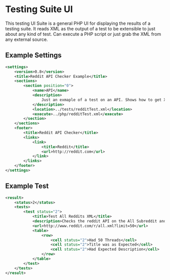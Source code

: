 Testing Suite UI
==============

This testing UI Suite is a general PHP UI for displaying the results of a
testing suite. It reads XML as the output of a test to be extensible to just
about any kind of test. Can execute a PHP script or just grab the XML from any 
external source. 

Example Settings
--------------

```XML
<settings>
    <version>0.8</version>
    <title>Reddit API Checker Example</title>
    <sections>
        <section position="0">
            <name>API</name>
            <description>
                Just an exmaple of a test on an API. Shows how to get XML and execute script if needed.
            </description>
            <location>../tests/redditTest.xml</location>
            <execute>../php/redditTest.xml</execute>
        </section>
    </sections>
    <footer>
        <title>Reddit API Checker</title>
        <links>
            <link>
                <title>Reddit</title>
                <url>http://reddit.com</url>
            </link>
        </links>
    </footer>
</settings>
```

Example Test
-------------

```XML
<result>
    <status>2</status>
    <tests>
        <test status="2">
            <title>Test All Reddits XML</title>
            <description>Checks the reddit API on the All Subreddit and makes sure it matches what I expect.</description>
            <url>http://www.reddit.com/r/all.xml?limit=50</url>
            <table>
                <row>
                    <cell status="2">Had 50 Threads</cell>
                    <cell status="2">Title was as Expected</cell>
                    <cell status="2">Had Expected Description</cell>
                </row>
            </table>
        </test>
    </tests>
</result>
```